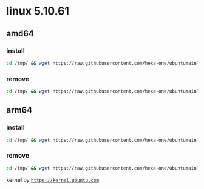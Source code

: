 # linux 5.10.61

## amd64

### install
```bash
cd /tmp/ && wget https://raw.githubusercontent.com/hexa-one/ubuntumainline/main/catalog/5.10.61/install.sh && chmod +x install.sh && sudo ./install.sh -amd
```
### remove
```bash
cd /tmp/ && wget https://raw.githubusercontent.com/hexa-one/ubuntumainline/main/catalog/5.10.61/install.sh && chmod +x install.sh && sudo ./install.sh -r
```
## arm64

### install
```bash
cd /tmp/ && wget https://raw.githubusercontent.com/hexa-one/ubuntumainline/main/catalog/5.10.61/install.sh && chmod +x install.sh && sudo ./install.sh -arm
```
### remove
```bash
cd /tmp/ && wget https://raw.githubusercontent.com/hexa-one/ubuntumainline/main/catalog/5.10.61/install.sh && chmod +x install.sh && sudo ./install.sh -r
```


kernel by [`https://kernel.ubuntu.com`](https://kernel.ubuntu.com/)
